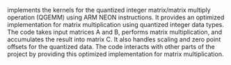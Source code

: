 implements the kernels for the quantized integer matrix/matrix multiply operation (QGEMM) using ARM NEON instructions. It provides an optimized implementation for matrix multiplication using quantized integer data types. The code takes input matrices A and B, performs matrix multiplication, and accumulates the result into matrix C. It also handles scaling and zero point offsets for the quantized data. The code interacts with other parts of the project by providing this optimized implementation for matrix multiplication.